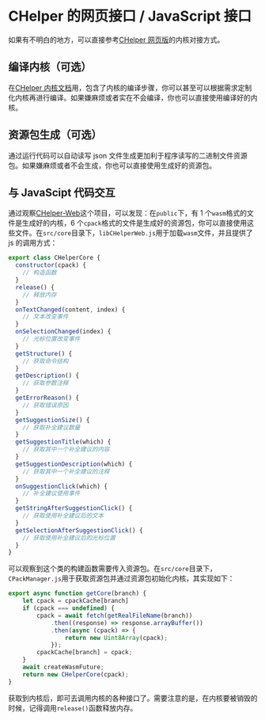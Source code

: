 # CHelper 的网页接口 / JavaScript 接口

如果有不明白的地方，可以直接参考[CHelper 网页版](https://github.com/Yancey2023/chelper_web)的内核对接方式。

## 编译内核（可选）

在[CHelper 内核文档](./core.md)用，包含了内核的编译步骤，你可以甚至可以根据需求定制化内核再进行编译。如果嫌麻烦或者实在不会编译，你也可以直接使用编译好的内核。

## 资源包生成（可选）

通过运行代码可以自动读写 json 文件生成更加利于程序读写的二进制文件资源包。如果嫌麻烦或者不会生成，你也可以直接使用生成好的资源包。

## 与 JavaScipt 代码交互

通过观察[CHelper-Web](https://github.com/Yancey2023/chelper_web)这个项目，可以发现：在`public`下，有 1 个`wasm`格式的文件是生成好的内核，6 个`cpack`格式的文件是生成好的资源包，你可以直接使用这些文件。在`src/core`目录下，`libCHelperWeb.js`用于加载`wasm`文件，并且提供了 js 的调用方式：

```js
export class CHelperCore {
  constructor(cpack) {
    // 构造函数
  }
  release() {
    // 释放内存
  }
  onTextChanged(content, index) {
    // 文本改变事件
  }
  onSelectionChanged(index) {
    // 光标位置改变事件
  }
  getStructure() {
    // 获取命令结构
  }
  getDescription() {
    // 获取参数注释
  }
  getErrorReason() {
    // 获取错误原因
  }
  getSuggestionSize() {
    // 获取补全建议数量
  }
  getSuggestionTitle(which) {
    // 获取其中一个补全建议的内容
  }
  getSuggestionDescription(which) {
    // 获取其中一个补全建议的注释
  }
  onSuggestionClick(which) {
    // 补全建议使用事件
  }
  getStringAfterSuggestionClick() {
    // 获取使用补全建议后的文本
  }
  getSelectionAfterSuggestionClick() {
    // 获取使用补全建议后的光标位置
  }
}
```

可以观察到这个类的构建函数需要传入资源包。在`src/core`目录下，`CPackManager.js`用于获取资源包并通过资源包初始化内核，其实现如下：

```js
export async function getCore(branch) {
    let cpack = cpackCache[branch]
    if (cpack === undefined) {
        cpack = await fetch(getRealFileName(branch))
            .then((response) => response.arrayBuffer())
            .then(async (cpack) => {
                return new Uint8Array(cpack);
            });
        cpackCache[branch] = cpack;
    }
    await createWasmFuture;
    return new CHelperCore(cpack);
}
```

获取到内核后，即可去调用内核的各种接口了。需要注意的是，在内核要被销毁的时候，记得调用`release()`函数释放内存。
